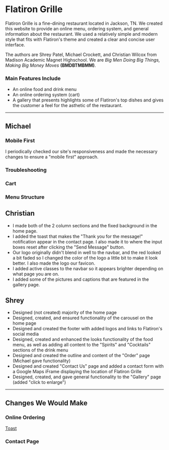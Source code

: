 # Flatiron Grille
<p>Flatiron Grille is a fine-dining restaurant located in Jackson, TN. We created this website to provide an online menu, ordering system, and general information about the restaurant. We used a relatively simple and modern style that fits with Flatiron's theme and created a clear and concise user interface.</p>
<p>The authors are Shrey Patel, Michael Crockett, and Christian Wilcox from Madison Academic Magnet Highschool. We are <em>Big Men Doing Big Things, Making Big Money Moves</em> <strong>(BMDBTMBMM)</strong>.</p>

### Main Features Include
<ul>
    <li>An online food and drink menu</li>
    <li>An online ordering system (cart)</li>
    <li>A gallery that presents highlights some of Flatiron's top dishes and gives the customer a feel for the asthetic of the restaurant.</li>
</ul>

<hr>

## Michael 
### Mobile First
<p>I periodically checked our site's responsiveness and made the necessary changes to ensure a "mobile first" approach.</p>

### Troubleshooting
### Cart
### Menu Structure
## Christian
<ul>
    <li>I made both of the 2 column sections and the fixed background in the home page.</li>
    <li>I added the toast that makes the "Thank you for the message!" notification appear in the contact page. I also made it to where the input boxes reset after clicking the "Send Message" button.</li>
    <li>Our logo originally didn't blend in well to the navbar, and the red looked a bit faded so I changed the color of the logo a little bit to make it look better. I also made the logo our favicon.</li>
    <li>I added active classes to the navbar so it appears brighter depending on what page you are on.</li>
    <li>I added some of the pictures and captions that are featured in the gallery page.</li>
</ul>

## Shrey
<ul>
    <li>Designed (not created) majority of the home page</li>
    <li>Designed, created, and ensured functionality of the carousel on the home page</li>
    <li>Designed and created the footer with added logos and links to Flatiron's social media</li>
    <li>Designed, created and enhanced the looks functionality of the food menu, as well as adding all content to the "Spirits" and "Cocktails" sections of the drink menu</li>
    <li>Designed and created the outline and content of the "Order" page (Michael gave functionality)</li>
    <li>Designed and created "Contact Us" page and added a contact form with a Google Maps iFrame displaying the location of Flatiron Grille</li>
    <li>Designed, created, and gave general functionality to the "Gallery" page (added "click to enlarge")</li>
</ul>

<hr>

## Changes We Would Make

### Online Ordering
<a href="https://pos.toasttab.com/products/online-ordering">Toast</a>

### Contact Page


